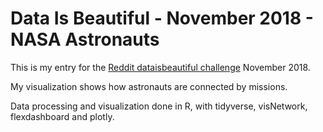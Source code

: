 # Data Is Beautiful - November 2018 - NASA Astronauts 

This is my entry for the [Reddit dataisbeautiful challenge](https://www.reddit.com/r/dataisbeautiful/) November 2018.

My visualization shows how astronauts are connected by missions.

Data processing and visualization done in R, with tidyverse, visNetwork, flexdashboard and plotly.
